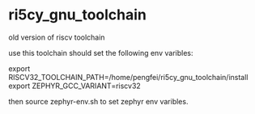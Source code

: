 # ri5cy_gnu_toolchain
old version of riscv toolchain

use this toolchain should set the following env varibles:

export RISCV32_TOOLCHAIN_PATH=/home/pengfei/ri5cy_gnu_toolchain/install
export ZEPHYR_GCC_VARIANT=riscv32

then source zephyr-env.sh to set zephyr env varibles.

